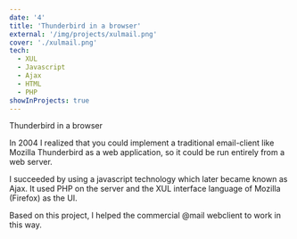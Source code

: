 ```yaml
---
date: '4'
title: 'Thunderbird in a browser'
external: '/img/projects/xulmail.png'
cover: './xulmail.png'
tech:
  - XUL
  - Javascript
  - Ajax
  - HTML
  - PHP
showInProjects: true
---
```


Thunderbird in a browser

In 2004 I realized that you could implement a traditional email-client like Mozilla Thunderbird as a web application, so it could be run entirely from a web server.

I succeeded by using a javascript technology which later became known as Ajax. It used PHP on the server and the XUL interface language of Mozilla (Firefox) as the UI.

Based on this project, I helped the commercial @mail webclient to work in this way.
